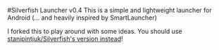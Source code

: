 #Silverfish Launcher v0.4
This is a simple and lightweight launcher for Android (... and heavily inspired by SmartLauncher)

I forked this to play around with some ideas. You should use [stanipintjuk/Silverfish's version instead](https://github.com/stanipintjuk/Silverfish)!
